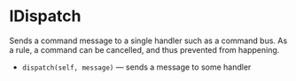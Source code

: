 # IDispatch

Sends a command message to a single handler such as a command bus.  As a rule, a command can be cancelled, and thus prevented from happening.

* `dispatch(self, message)` — sends a message to some handler
